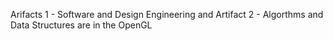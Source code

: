 Arifacts 1 - Software and Design Engineering and
Artifact 2 - Algorthms and Data Structures are in the OpenGL

